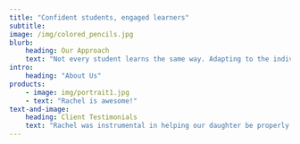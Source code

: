 ```yaml
---
title: "Confident students, engaged learners"
subtitle:
image: /img/colored_pencils.jpg
blurb:
    heading: Our Approach
    text: "Not every student learns the same way. Adapting to the individual is key to effective teaching. Our coaching techniques guide students using methods most suited to their learning style."
intro:
    heading: "About Us"
products:
    - image: img/portrait1.jpg
    - text: "Rachel is awesome!"
text-and-image:
    heading: Client Testimonials
    text: "Rachel was instrumental in helping our daughter be properly prepared for the SAT and helping her head into the test with confidence and clear expectations. [My wife] and I really appreciate the excellent job she did and the professionalism she brought to her work with our daughter."
---
```

